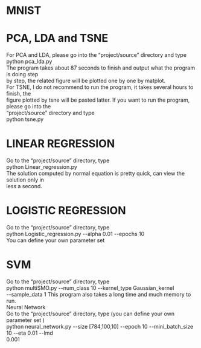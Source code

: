 # MNIST

# PCA, LDA and TSNE                                          
For PCA and LDA, please go into the “project/source” directory and type                     
python pca_lda.py                     
The program takes about 87 seconds to finish and output what the program is doing step                         
by step, the related figure will be plotted one by one by matplot.                             
For TSNE, I do not recommend to run the program, it takes several hours to finish, the                  
figure plotted by tsne will be pasted latter. If you want to run the program, please go into the                        
“project/source” directory and type                      
python tsne.py

# LINEAR REGRESSION                   
Go to the “project/source” directory, type                        
python Linear_regression.py                        
The solution computed by normal equation is pretty quick, can view the solution only in                        
less a second.               

# LOGISTIC REGRESSION                   
Go to the “project/source” directory, type                            
python Logistic_regression.py --alpha 0.01 --epochs 10                         
You can define your own parameter set                        

# SVM                                  
Go to the “project/source” directory, type                      
python multiSMO.py --num_class 10 --kernel_type Gaussian_kernel                          
--sample_data 1 This program also takes a long time and much memory to run.                        
Neural Network                          
Go to the “project/source” directory, type (you can define your own parameter set )                      
python neural_network.py --size [784,100,10] --epoch 10 --mini_batch_size 10 --eta 0.01 --lmd                     
0.001 

